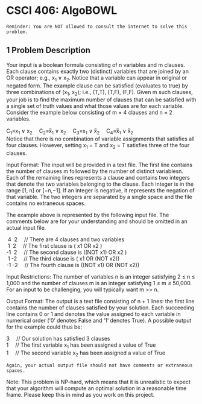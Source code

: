 # CSCI 406: AlgoBOWL

```
Reminder: You are NOT allowed to consult the internet to solve this problem.
```
## 1 Problem Description

Your input is a boolean formula consisting of n variables and m clauses. Each clause contains
exactly two (distinct) variables that are joined by an OR operator; e.g., x<sub>1</sub> ∨ x<sub>2</sub>. Notice that a
variable can appear in original or negated form. The example clause can be satisfied (evaluates to
true) by three combinations of (x<sub>1</sub>, x<sub>2</sub>); i.e., (T,T), (T,F), (F,F). Given m such clauses, your job is
to find the maximum number of clauses that can be satisfied with a single set of truth values and
what those values are for each variable. Consider the example below consisting of m = 4 clauses
and n = 2 variables.

C<sub>1</sub>=x<sub>1</sub> ∨ x<sub>2</sub> &emsp;C<sub>2</sub>=x̅<sub>1</sub> ∨ x<sub>2</sub> &emsp;C<sub>3</sub>=x<sub>1</sub> ∨ x̅<sub>2</sub> &emsp;C<sub>4</sub>=x̅<sub>1</sub> ∨ x̅<sub>2</sub>  
Notice that there is no combination of variable assignments that satisfies all four clauses. However, setting x<sub>1</sub> = T and x<sub>2</sub> = T satisfies three of the four clauses.

Input Format: The input will be provided in a text file. The first line contains the number of clauses
m followed by the number of distinct variablesn. Each of the remaining lines represents a clause
and contains two integers that denote the two variables belonging to the clause. Each integer is in
the range [1, n] or [−n,−1]. If an integer is negative, it represents the negation of that variable.
The two integers are separated by a single space and the file contains no extraneous spaces.

The example above is represented by the following input file. The comments below are for your
understanding and should be omitted in an actual input file.

&nbsp;4 &nbsp;2 &emsp;// There are 4 clauses and two variables  
&nbsp;1 &nbsp;2 &emsp;// The first clause is ( x1 OR x2 )  
-1 &nbsp;2 &emsp;// The second clause is ((NOT x1) OR x2 )  
&nbsp;1 -2 &emsp;// The third clause is ( x1 OR (NOT x2))  
-1 -2 &emsp;// The fourth clause is ((NOT x1) OR (NOT x2))  

Input Restrictions: The number of variables n is an integer satisfying 2 ≤ n ≤ 1,000 and the
number of clauses m is an integer satisfying 1 ≤ m ≤ 50,000. For an input to be challenging, you
will typically want m >> n.

Output Format: The output is a text file consisting of n + 1 lines: the first line contains the number
of clauses satisfied by your solution. Each succeeding line contains 0 or 1 and denotes the value
assigned to each variable in numerical order (‘0’ denotes False and ‘1’ denotes True). A possible
output for the example could thus be:

3 &emsp;// Our solution has satisfied 3 clauses  
1 &emsp;// The first variable x<sub>1</sub> has been assigned a value of True  
1 &emsp;// The second variable x<sub>2</sub> has been assigned a value of True  

```
Again, your actual output file should not have comments or extraneous spaces.
```

Note: This problem is NP-hard, which means that it is unrealistic to expect that your
algorithm will compute an optimal solution in a reasonable time frame. Please keep
this in mind as you work on this project.
